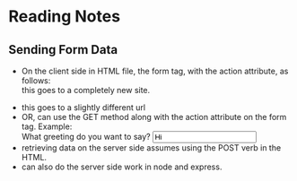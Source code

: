 # Reading Notes
## Sending Form Data

* On the client side in HTML file, the form tag, with the action attribute, as follows: <form action="https://example.com"> this goes to a completely new site. 
* this goes to a slightly different url <form action="/somewhere_else">
* OR, can use the GET method along with the action attribute on the form tag. Example: <form action="http://www.foo.com" method="GET">
  <div>
    <label for="say">What greeting do you want to say?</label>
    <input name="say" id="say" value="Hi">
* retrieving data on the server side assumes using the POST verb in the HTML. 
* can also do the server side work in node and express. 
